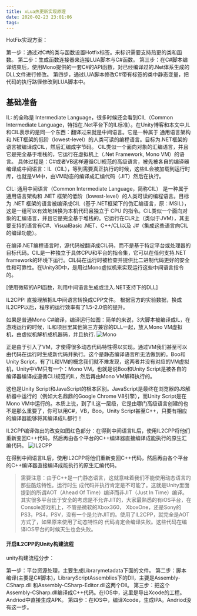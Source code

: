 ```yaml
---
title: xLua热更新实现原理
date: 2020-02-23 23:01:06
tags:
---
```


HotFix实现方案：

第一步：通过对C#的类与函数设置Hotfix标签。来标识需要支持热更的类和函数。
第二步：生成函数连接器来连接LUA脚本与C#函数。
第三步：在C#脚本编译结束后，使用Mono提供的一套C#的API函数，对已经编译过的.Net体系生成的DLL文件进行修改。
第四步，通过LUA脚本修改C#带有标签的类中静态变量，把代码的执行路径修改到LUA脚本中。


## 基础准备

IL: 的全称是 Intermediate Language，很多时候还会看到CIL（Common Intermediate Language，特指在.Net平台下的IL标准）。在Unity博客和本文中,IL和CIL表示的是同一个东西：翻译过来就是中间语言。它是一种属于 通用语言架构和.NET框架的低阶（lowest-level）的人类可读的编程语言。目标为.NET框架的语言被编译成CIL，然后汇编成字节码。 CIL类似一个面向对象的汇编语言，并且它是完全基于堆栈的，它运行在虚拟机上（.Net Framework, Mono VM）的语言。
具体过程是：C#或者VB这样遵循CLI规范的高级语言，被先被各自的编译器编译成中间语言：IL（CIL），等到需要真正执行的时候，这些IL会被加载到运行时库，也就是VM中，由VM动态的编译成汇编代码（JIT）然后在执行。

CIL: 通用中间语言（Common Intermediate Language，简称CIL）
是一种属于通用语言架构和 .NET 框架的低阶（lowest-level）的人类可读的编程语言。目标为 .NET 框架的语言被编译成CIL（基于.NET框架下的伪汇编语言，原：MSIL），这是一组可以有效地转换为本机代码且独立于 CPU 的指令。CIL类似一个面向对象的汇编语言，并且它是完全基于堆栈的。它运行在CLR上（类似于JVM），其主要支持的语言有C#、VisualBasic .NET、C++/CLI以及 J#（集成这些语言向CIL的编译功能）。

在编译.NET编程语言时，源代码被翻译成CIL码，而不是基于特定平台或处理器的目标代码。CIL是一种独立于具体CPU和平台的指令集，它可以在任何支持.NET framework的环境下运行。CIL码在运行时被检查并提供比二进制代码更好的安全性和可靠性。在Unity3D中，是用过Mono虚拟机来实现运行这些中间语言指令的。

[使用微软的API函数，利用中间语言生成或注入.NET支持下的DLL]

IL2CPP: 直接理解把IL中间语言转换成CPP文件。
根据官方的实验数据，换成IL2CPP以后，程序的运行效率有了1.5-2.0倍的提升。

如果是普通Mono C#编译，编译运行如图：简单的来说，3大脚本被编译成IL，在游戏运行的时候，IL和项目里其他第三方兼容的DLL一起，放入Mono VM虚拟机，由虚拟机解析成机器码，并且执行.
![Mono](http://gameweb-img.qq.com/gad/20170512/image001.1494581139.jpg)


正是由于引入了VM，才使得很多动态代码特性得以实现。通过VM我们甚至可以由代码在运行时生成新代码并执行。这个是静态编译语言所无法做到的。Boo和Unity Script，有了IL和VM的概念我们就不难发现，这两者并没有对应的VM虚拟机，Unity中VM只有一个：Mono VM，也就是说Boo和Unity Script是被各自的编译器编译成遵循CLI规范的IL，然后再由Mono VM解释执行的。

这也是Unity Script和JavaScript的根本区别。JavaScript是最终在浏览器的JS解析器中运行的（例如大名鼎鼎的Google Chrome V8引擎），而Unity Script是在Mono VM中运行的。本质上说，到了IL这一层级，它是由哪门高级语言创建的也不是那么重要了，你可以用C#，VB，Boo，Unity Script甚至C++，只要有相应的编译器能够将其编译成IL都行！


IL2CPP编译做出的改变如图红色部分：在得到中间语言IL后，使用IL2CPP将他们重新变回C++代码，然后再由各个平台的C++编译器直接编译成能执行的原生汇编代码。
![IL2CPP](http://gameweb-img.qq.com/gad/20170512/image002.1494581139.gif)

在得到中间语言IL后，使用IL2CPP将他们重新变回C++代码，然后再由各个平台的C++编译器直接编译成能执行的原生汇编代码。

> 需要注意：由于C++是一门静态语言，这就意味着我们不能使用动态语言的那些酷炫特性。运行时生 成代码并执行肯定是不可能了。这就是Unity里面提到的所谓AOT（Ahead Of Time）编译而非JIT（Just In Time）编译。其实很多平台出于安全的考虑是不允许JIT的，大家最熟悉的有iOS平台，在Console游戏机上，不管是微软的Xbox360， XboxOne，还是Sony的PS3，PS4，PSV，没有一个是允许JIT的。使用了IL2CPP，就完全是AOT方式了，如果原来使用了动态特性的 代码肯定会编译失败。这些代码在编译iOS平台的时候天生也会失败。


#### 开启IL2CPP的Unity构建流程
unity构建流程分步：

第一步：平台资源处理，主要生成Librarymetadata下面的文件。
第二步：脚本编译(主要是C#脚本)，LibraryScriptAssemblies下的Dll，主要是Assembly-CSharp.dll 和Assembly-CSharp-Editor.dll这两个Dll。
第三步：把这个Assembly-CSharp.dll编译成C++代码。在IOS中，这里是导出Xcode的工程。Andriod中直接生成APK。
第四步：在IOS中，编译Xcode，生成IPA。Andriod没有这一步。